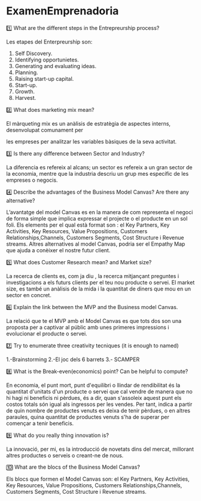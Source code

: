 ExamenEmprenadoria
==================
:one: What are the different steps in the Entrepreurship process?

Les etapes del Enterpreurship son:
1.	Self Discovery.
2.	Identifying opportunietes.
3.	Generating and evaluating ideas.
4.	Planning.
5.	Raising start-up capital.
6.	Start-up.
7.	Growth.
8.	Harvest.



:two: What does marketing mix mean?

El màrqueting mix es un anàlisis de estratègia de aspectes interns, desenvolupat comunament per 

les empreses per analitzar les variables bàsiques de la seva activitat.



:three: Is there any difference between Sector and Industry?

La diferencia es refereix al alcans; un sector es refereix a un gran sector de la economia, 
mentre que la industria descriu un grup mes específic de les empreses o negocis.

:four: Describe the advantages of the Business Model Canvas? Are there any alternative?

L’avantatge del model Canvas es en la manera de com representa el negoci de forma simple que implica expressar el projecte o el producte en un sol foli. 
Els elements per el qual està format son :  el Key Partners, Key Activities, Key Resources, Value Propositions, Customers Relationships,Channels, Customers Segments, Cost Structure i Revenue streams.
Altres alternatives al model Canvas, podria ser el Empathy Map que ajuda a conèixer el nostre futur client.


:five: What does Customer Research mean? and Market size?

La recerca de clients es, com ja diu , la recerca mitjançant preguntes i investigacions a els futurs clients per el teu nou producte o servei. 
El market size, es també un anàlisis de la mida i la quantitat de diners que mou en un sector en concret.


:six: Explain the link between the MVP and the Business model Canvas.

La relació que te el MVP amb el Model Canvas es que tots dos son una proposta per a captivar al públic amb unes primeres impressions i evolucionar el producte o servei.

:seven: Try to enumerate three creativity tecniques (it is enough to named)

1.-Brainstorming 2.-El joc dels 6 barrets 3.- SCAMPER 

:eight: What is the Break-even(economics) point? Can be helpful to compute?

En economia, el punt mort, punt d'equilibri o llindar de rendibilitat és la quantitat d'unitats d'un producte o servei que cal vendre de manera que no hi hagi ni beneficis ni pèrdues, és a dir, 
quan s'assoleix aquest punt els costos totals són igual als ingressos per les vendes. Per tant, indica a partir de quin nombre de productes venuts es deixa de tenir pèrdues, o en altres paraules, 
quina quantitat de productes venuts s'ha de superar per començar a tenir beneficis.

:nine: What do you really thing innovation is?

La innovació, per mi, es la introducció de novetats dins del mercat, millorant altres productes o serveis o creant-ne de nous.

:keycap_ten: What are the blocs of the Business Model Canvas?

Els blocs que formen el Model Canvas son:  el Key Partners, Key Activities, Key Resources, Value Propositions, Customers Relationships,Channels, Customers Segments, Cost Structure i Revenue streams.


